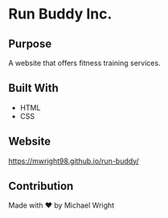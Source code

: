 # Run Buddy Inc.

## Purpose
A website that offers fitness training services.

## Built With
* HTML
* CSS

## Website
https://mwright98.github.io/run-buddy/

## Contribution
Made with ❤️ by Michael Wright
